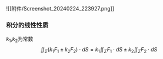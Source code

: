 


![[附件/Screenshot_20240224_223927.png]]

### 积分的线性性质
$k_{1}$,$k_{2}$为常数
$$
\iint_{\Sigma}(k_{1}F_{1} \pm  k_{2}F_{2})\cdot dS= k_{1}\iint_{\Sigma}F_{1}\cdot dS\pm  k_{2}\iint_{\Sigma}F_{2}\cdot dS
$$
